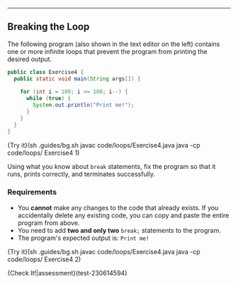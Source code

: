 ---

## Breaking the Loop

The following program (also shown in the text editor on the left) contains one or more infinite loops that prevent the program from printing the desired output. 

```java
public class Exercise4 {
  public static void main(String args[]) {
    
    for (int i = 100; i <= 100; i--) {
      while (true) {
        System.out.println("Print me!");
      }
    }
  }
}
```

{Try it}(sh .guides/bg.sh javac code/loops/Exercise4.java java -cp code/loops/ Exercise4 1)

Using what you know about `break` statements, fix the program so that it runs, prints correctly, and terminates successfully.

### Requirements
* You **cannot** make any changes to the code that already exists. If you accidentally delete any existing code, you can copy and paste the entire program from above.
* You need to add **two and only two** `break;` statements to the program.
* The program's expected output is: `Print me!`

{Try it}(sh .guides/bg.sh javac code/loops/Exercise4.java java -cp code/loops/ Exercise4 2)

{Check It!|assessment}(test-230614594)
